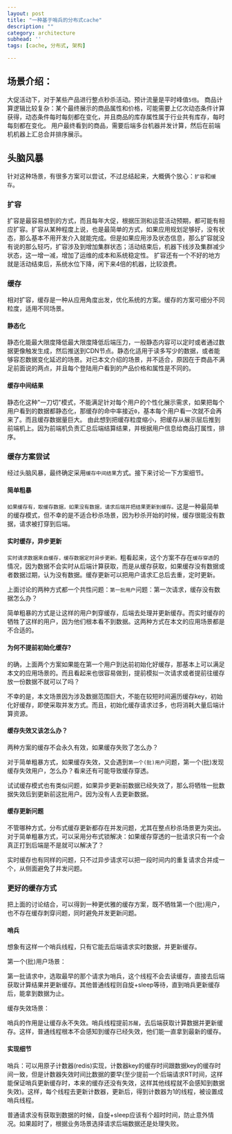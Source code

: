 ```yaml
---
layout: post
title: "一种基于哨兵的分布式cache"
description: ""
category: architecture
subhead: ''
tags: [cache, 分布式, 架构]

---
```


## 场景介绍：

大促活动下，对于某些产品进行整点秒杀活动。预计流量是平时峰值`5倍`。
商品计算逻辑比较复杂：某个最终展示的商品属性和价格，可能需要上亿次动态条件计算获得，动态条件每时每刻都在变化，并且商品的库存属性属于行业共有库存，每时每刻都在变化。
用户最终看到的商品，需要后端多台机器并发计算，然后在前端机机器上汇总合并排序展示。
 

## 头脑风暴
针对这种场景，有很多方案可以尝试，不过总结起来，大概俩个放心：`扩容`和`缓存`。
	
### 扩容
扩容是最容易想到的方式，而且每年大促，根据压测和运营活动预期，都可能有相应扩容。扩容从某种程度上说，也是最简单的方式，如果应用规划足够好，没有状态，那么基本不用开发介入就能完成。但是如果应用涉及状态信息，那么扩容就没有说的那么轻巧，扩容涉及到增加集群状态；活动结束后，机器下线涉及集群减少状态，这一增一减，增加了运维的成本和系统稳定性。
扩容还有一个不好的地方就是活动结束后，系统水位下降，闲下来4倍的机器，比较浪费。
	
### 缓存
相对扩容，缓存是一种从应用角度出发，优化系统的方案。缓存的方案可细分不同粒度，适用不同场景。
	
#### 静态化
静态化能最大限度降低最大限度降低后端压力，一般静态内容可以定时或者通过数据更像触发生成，然后推送到CDN节点。静态化适用于读多写少的数据，或者能够容忍数据变化延迟的场景。对已本文介绍的场景，并不适合，原因在于商品不满足前面说的两点，并且每个登陆用户看到的产品价格和属性是不同的。

#### 缓存中间结果
静态化这种"一刀切"模式，不能满足针对每个用户的个性化展示需求，如果把每个用户看到的数据都静态化，那缓存的命中率接近`0`，基本每个用户看一次就不会再来了。而且缓存数据量巨大。
由此想到把缓存粒度缩小，把缓存从展示层后推到前端机上。因为前端机负责汇总后端结算结果，并根据用户信息给商品打属性，排序。

### 缓存方案尝试

经过头脑风暴，最终确定采用`缓存中间结果`方式。接下来讨论一下方案细节。

#### 简单粗暴

`如果缓存有，取缓存数据，如果没有数据，请求后端并把结果更新到缓存。`这是一种最简单的缓存模式，但不幸的是不适合秒杀场景，因为秒杀开始的时候，缓存很能没有数据，请求被打穿到后端。

#### 实时缓存，异步更新

`实时请求数据来自缓存，缓存数据定时异步更新。`粗看起来，这个方案不存在`缓存穿透`的情况，因为数据不会实时从后端计算获取，而是从缓存获取，如果缓存没有数据或者数据过期，认为没有数据。缓存更新可以把用户请求汇总后去重，定时更新。

上面讨论的两种方式都一个共性问题：`第一批用户`问题：第一次请求，缓存没有数据怎么办？

简单粗暴的方式是让这样的用户刺穿缓存，后端去处理并更新缓存。而实时缓存的牺牲了这样的用户，因为他们根本看不到数据。这两种方式在本文的应用场景都是不合适的。

#### 为何不提前初始化缓存?

的确，上面两个方案如果能在第一个用户到达前初始化好缓存，那基本上可以满足本文的应用场景的。而且看起来也很容易做到，提前模拟一次请求或者提前往缓存放一份数据不就可以了吗？

不幸的是，本文场景因为涉及数据范围巨大，不能在较短时间遍历缓存key，初始化好缓存，即使采取并发方式。而且，初始化缓存请求过多，也将消耗大量后端计算资源。


#### 缓存失效又该怎么办？

两种方案的缓存不会永久有效，如果缓存失败了怎么办？

对于简单粗暴方式，如果缓存失效，又会遇到`第一个(批)用户`问题，第一个(批)发现缓存失效用户，怎么办？看来还有可能导致缓存穿透。

试试缓存模式也有类似问题，如果异步更新前数据已经失效了，那么将牺牲一批数据失效后到更新前这批用户。因为没有人去更新数据。

#### 缓存更新问题

不管哪种方式，分布式缓存更新都存在并发问题，尤其在整点秒杀场景更为突出。对于简单粗暴方式，可以采用分布式锁解决：如果缓存穿透的一批请求只有一个会真正打到后端是不是就可以解决了？

实时缓存也有同样的问题，只不过异步请求可以把一段时间内的重复请求合并成一个，从侧面避免了并发问题。

### 更好的缓存方式

把上面的讨论结合，可以得到一种更优雅的缓存方案，既不牺牲第一个(批)用户，也不存在缓存刺穿问题，同时避免并发更新问题。

#### 哨兵

想象有这样一个哨兵线程，只有它能去后端请求实时数据，并更新缓存。

第一个(批)用户场景：


第一批请求中，选取最早的那个请求为哨兵，这个线程不会去读缓存，直接去后端获取计算结果并更新缓存。其他普通线程则自旋+sleep等待，直到哨兵更新缓存后，能拿到数据为止。


缓存失效场景：


哨兵的作用是让缓存永不失效。哨兵线程提前`苏醒`，去后端获取计算数据并更新缓存。这样，普通线程根本不会感知到缓存已经失效，他们能一直拿到最新的缓存。

#### 实现细节

哨兵：可以用原子计数器(redis)实现，计数器key的缓存时间跟数据key的缓存时间一致，但是计数器失效时间比数据的要早(至少提前一个后端请求RT时间，这样能保证哨兵更新缓存时，本来的缓存还没有失效，这样其他线程就不会感知到数据失效)。这样，每个线程去更新计数器，更新后，得到计数器为1的线程，被设置成哨兵线程。

普通请求没有获取到数据的时候，自旋+sleep应该有个超时时间，防止意外情况。如果超时了，根据业务场景选择请求后端数据还是处理失败。




			
	
		 



